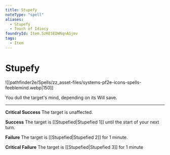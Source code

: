 ```yaml
---
title: Stupefy
noteType: "spell"
aliases:
  - Stupefy
  - Touch of Idiocy
foundryId: Item.5zKESEDWNqnAGjmv
tags:
  - Item
---
```


# Stupefy
![[pathfinder2e/Spells/zz_asset-files/systems-pf2e-icons-spells-feeblemind.webp|150]]

You dull the target's mind, depending on its Will save.

* * *

**Critical Success** The target is unaffected.

**Success** The target is [[Stupefied|Stupefied 1]] until the start of your next turn.

**Failure** The target is [[Stupefied|Stupefied 2]] for 1 minute.

**Critical Failure** The target is [[Stupefied|Stupefied 3]] for 1 minute
